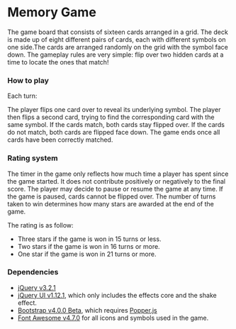 # Memory Game

The game board that consists of sixteen cards arranged in a grid.
The deck is made up of eight different pairs of cards, each with different symbols on one side.The cards are arranged randomly on the grid with the symbol face down.
The gameplay rules are very simple: flip over two hidden cards at a time to locate the ones that match!

### How to play

Each turn:

The player flips one card over to reveal its underlying symbol. The player then flips a second card, trying to find the corresponding card with the same symbol.
If the cards match, both cards stay flipped over. If the cards do not match, both cards are flipped face down.
The game ends once all cards have been correctly matched.

### Rating system

The timer in the game only reflects how much time a player has spent since the game started. It does not contribute positively or negatively to the final score.
The player may decide to pause or resume the game at any time. If the game is paused, cards cannot be flipped over.
The number of turns taken to win determines how many stars are awarded at the end of the game.

The rating is as follow:

* Three stars if the game is won in 15 turns or less.
* Two stars if the game is won in 16 turns or more.
* One star if the game is won in 21 turns or more.

### Dependencies

* [jQuery v3.2.1](https://jquery.com/)
* [jQuery UI v1.12.1](https://jqueryui.com/), which only includes the effects core and the shake effect.
* [Bootstrap v4.0.0 Beta](https://getbootstrap.com/), which requires [Popper.js](https://popper.js.org/)
* [Font Awesome v4.7.0](https://fontawesome.io/) for all icons and symbols used in the game.